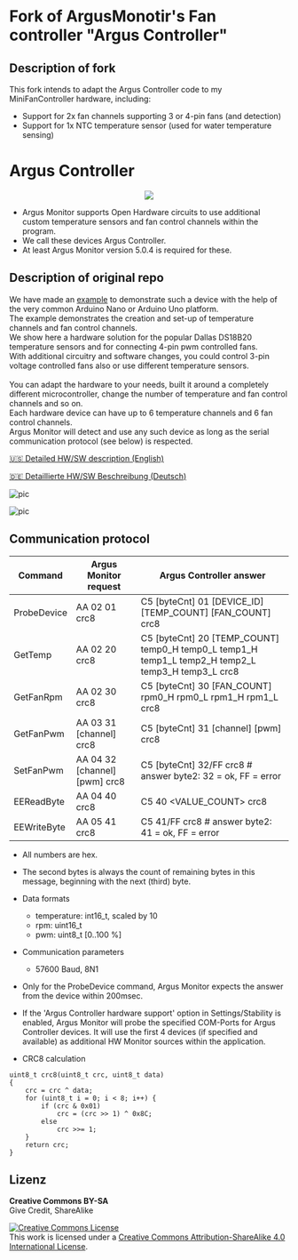 # Fork of ArgusMonotir's Fan controller "Argus Controller"


## Description of fork

This fork intends to adapt the Argus Controller code to my MiniFanController hardware, including:

- Support for 2x fan channels supporting 3 or 4-pin fans (and detection)
- Support for 1x NTC temperature sensor (used for water temperature sensing)


# Argus Controller

<p align="center"><img src="Images/ArgusController_140.png?raw=true"/></p>

- Argus Monitor supports Open Hardware circuits to use additional custom temperature sensors and fan control channels within the program.
- We call these devices Argus Controller.
- At least Argus Monitor version 5.0.4 is required for these.

## Description of original repo

We have made an [example](ArduinoNanoExample1) to demonstrate such a device with the help of the very common Arduino Nano or Arduino Uno platform.<br>
The example demonstrates the creation and set-up of temperature channels and fan control channels.<br>
We show here a hardware solution for the popular Dallas DS18B20 temperature sensors and for connecting 4-pin pwm controlled fans.<br>
With additional circuitry and software changes, you could control 3-pin voltage controlled fans also or use different  temperature sensors.<br><br>
You can adapt the hardware to your needs, built it around a completely different microcontroller, change the number of  temperature and fan control channels and so on.<br>
Each hardware device can have up to 6 temperature channels and 6 fan control channels.<br>
Argus Monitor will detect and use any such device as long as the serial communication protocol (see below) is respected.<br>

[:us: Detailed HW/SW description (English)](https://help.argusmonitor.com/ArgusController.html)

[:de: Detaillierte HW/SW Beschreibung (Deutsch)](https://hilfe.argusmonitor.com/ArgusController.html)

![pic](Images/ArgusControllerNano1.jpg)

![pic](Images/ArgusControllerNano2.jpg)


## Communication protocol

| Command    | Argus Monitor request                 | Argus Controller answer |
|---|---|---|
|ProbeDevice | AA 02 01 crc8                         | C5 [byteCnt] 01 [DEVICE_ID] [TEMP_COUNT] [FAN_COUNT] crc8 |
|GetTemp     | AA 02 20 crc8                         | C5 [byteCnt] 20 [TEMP_COUNT] temp0_H temp0_L temp1_H temp1_L temp2_H temp2_L temp3_H temp3_L crc8 |
|GetFanRpm   | AA 02 30 crc8                         | C5 [byteCnt] 30 [FAN_COUNT] rpm0_H rpm0_L rpm1_H rpm1_L crc8 |
|GetFanPwm   | AA 03 31 [channel] crc8               | C5 [byteCnt] 31 [channel] [pwm] crc8 |
|SetFanPwm   | AA 04 32 [channel] [pwm] crc8         | C5 [byteCnt] 32/FF crc8  # answer byte2: 32 = ok, FF = error |
|EEReadByte  | AA 04 40 <addrH> <addrL> crc8         | C5 <byteCnt> 40 <VALUE_COUNT> <val> crc8 |
|EEWriteByte | AA 05 41 <addrH> <addrL> <value> crc8 | C5 <byteCnt> 41/FF crc8  # answer byte2: 41 = ok, FF = error |

- All numbers are hex.
- The second bytes is always the count of remaining bytes in this message, beginning with the next (third) byte.
- Data formats
  - temperature: int16_t, scaled by 10
  - rpm: uint16_t
  - pwm: uint8_t [0..100 %]
- Communication parameters
  - 57600 Baud, 8N1
- Only for the ProbeDevice command, Argus Monitor expects the answer from the device within 200msec.
- If the 'Argus Controller hardware support' option in Settings/Stability is enabled, Argus Monitor will probe the specified COM-Ports for Argus Controller devices.
It will use the first 4 devices (if specified and available) as additional HW Monitor sources within the application.

- CRC8 calculation
```
uint8_t crc8(uint8_t crc, uint8_t data)
{
    crc = crc ^ data;
    for (uint8_t i = 0; i < 8; i++) {
        if (crc & 0x01)
            crc = (crc >> 1) ^ 0x8C;
        else
            crc >>= 1;
    }
    return crc;
}
```


## Lizenz

**Creative Commons BY-SA**<br>
Give Credit, ShareAlike

<a rel="license" href="http://creativecommons.org/licenses/by-sa/4.0/"><img alt="Creative Commons License" style="border-width:0" src="https://i.creativecommons.org/l/by-sa/4.0/88x31.png" /></a><br />This work is licensed under a <a rel="license" href="http://creativecommons.org/licenses/by-sa/4.0/">Creative Commons Attribution-ShareAlike 4.0 International License</a>.
